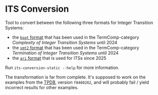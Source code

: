 # ITS Conversion

Tool to convert between the following three formats for Integer Transition Systems:
* the [`koat` format](https://aprove.informatik.rwth-aachen.de/eval/IntegerComplexity-Journal/) that has been used in the TermComp-category *Complexity of Integer Transition Systems* until 2024
* the [`smt2` format](https://www.microsoft.com/en-us/research/wp-content/uploads/2016/02/SMTPushdownPrograms.pdf) that has been used in the TermComp-category *Termination of Integer Transition Systems* until 2024
* the [`ari` format](https://termination-portal.org/wiki/Term_Rewriting) that is used for ITSs since 2025

Run `its-conversion-static --help` for more information.

The transformation is far from complete. It's supposed to work on the examples from the [TPDB](https://github.com/TermCOMP/TPDB), version `f8460262`, and will probably fail / yield incorrect results for other examples.
